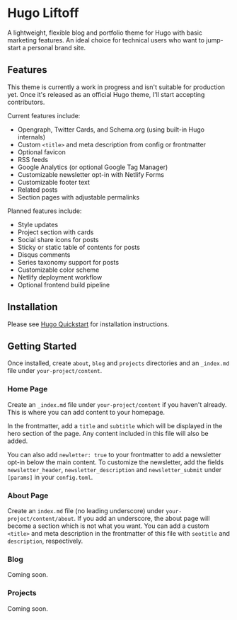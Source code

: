 # Hugo Liftoff

A lightweight, flexible blog and portfolio theme for Hugo with basic marketing features. An ideal choice for technical users who want to jump-start a personal brand site.

## Features

This theme is currently a work in progress and isn't suitable for production yet. Once it's released as an official Hugo theme, I'll start accepting contributors.

Current features include:
- Opengraph, Twitter Cards, and Schema.org (using built-in Hugo internals)
- Custom `<title>` and meta description from config or frontmatter
- Optional favicon
- RSS feeds
- Google Analytics (or optional Google Tag Manager)
- Customizable newsletter opt-in with Netlify Forms
- Customizable footer text
- Related posts
- Section pages with adjustable permalinks

Planned features include:
- Style updates
- Project section with cards
- Social share icons for posts
- Sticky or static table of contents for posts
- Disqus comments
- Series taxonomy support for posts
- Customizable color scheme
- Netlify deployment workflow
- Optional frontend build pipeline

## Installation

Please see [Hugo Quickstart](https://gohugo.io/getting-started/quick-start/) for installation instructions.

## Getting Started

Once installed, create `about`, `blog` and `projects` directories and an `_index.md` file under `your-project/content`.

### Home Page

Create an `_index.md` file under `your-project/content` if you haven't already. This is where you can add content to your homepage.

In the frontmatter, add a `title` and `subtitle` which will be displayed in the hero section of the page. Any content included in this file will also be added.

You can also add `newletter: true` to your frontmatter to add a newsletter opt-in below the main content. To customize the newsletter, add the fields `newsletter_header`, `newsletter_description` and `newsletter_submit` under `[params]` in your `config.toml`.

### About Page

Create an `index.md` file (no leading underscore) under `your-project/content/about`. If you add an underscore, the about page will become a section which is not what you want. You can add a custom `<title>` and meta description in the frontmatter of this file with `seotitle` and `description`, respectively.

### Blog

Coming soon.

### Projects

Coming soon.